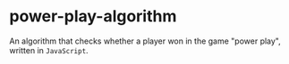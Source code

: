 # power-play-algorithm

An algorithm that checks whether a player won in the game "power play", written in `JavaScript`.
